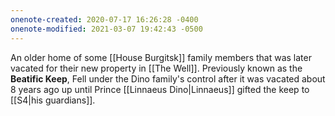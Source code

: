 ```yaml
---
onenote-created: 2020-07-17 16:26:28 -0400
onenote-modified: 2021-03-07 19:42:43 -0500
---
```


An older home of some [[House Burgitsk]] family members that was later vacated for their new property in [[The Well]]. Previously known as the **Beatific Keep**, Fell under the Dino family's control after it was vacated about 8 years ago up until Prince [[Linnaeus Dino|Linnaeus]] gifted the keep to [[S4|his guardians]].
